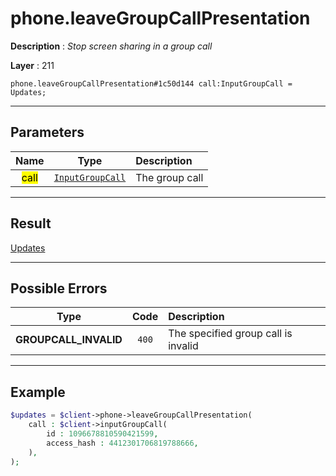 # phone.leaveGroupCallPresentation

**Description** : *Stop screen sharing in a group call*

**Layer** : 211

```tl
phone.leaveGroupCallPresentation#1c50d144 call:InputGroupCall = Updates;
```

---

## Parameters

| Name | Type | Description |
| :---: | :---: | :--- |
| <mark>call</mark> | [`InputGroupCall`](type/InputGroupCall) | The group call |

---

## Result

[Updates](type/Updates)

---

## Possible Errors

| Type | Code | Description |
| :---: | :---: | :--- |
| **GROUPCALL_INVALID** | `400` | The specified group call is invalid |

---

## Example

```php
$updates = $client->phone->leaveGroupCallPresentation(
	call : $client->inputGroupCall(
		id : 1096678810590421599,
		access_hash : 4412301706819788666,
	),
);
```